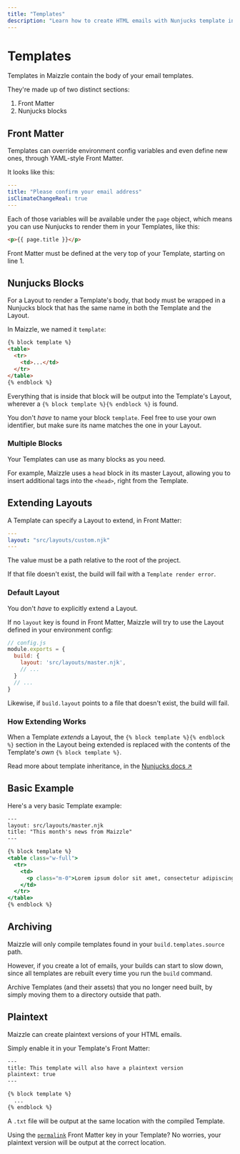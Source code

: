 ```yaml
---
title: "Templates"
description: "Learn how to create HTML emails with Nunjucks template inheritance in Maizzle"
---
```


# Templates

Templates in Maizzle contain the body of your email templates.

They're made up of two distinct sections:

1. Front Matter
2. Nunjucks blocks

## Front Matter

Templates can override environment config variables and even define new ones, through YAML-style Front Matter.

It looks like this:

```yaml
---
title: "Please confirm your email address"
isClimateChangeReal: true
---
```

Each of those variables will be available under the `page` object, which means you can use Nunjucks to render them in your Templates, like this:

```html
<p>{{ page.title }}</p>
```

<div class="bg-gray-100 border-l-4 border-gradient-b-orange-dark p-4 mb-4 text-md" role="alert">
  <div class="text-gray-600">Front Matter must be defined at the very top of your Template, starting on line 1.</div>
</div>

## Nunjucks Blocks

For a Layout to render a Template's body, that body must be wrapped in a Nunjucks block that has the same name in both the Template and the Layout.
 
In Maizzle, we named it `template`:

```html
{% block template %}
<table>
  <tr>
    <td>...</td>
  </tr>
</table>
{% endblock %}
```

Everything that is inside that block will be output into the Template's Layout, wherever a `{% block template %}{% endblock %}` is found.

<div class="bg-gray-100 border-l-4 border-gradient-b-ocean-light p-4 mb-4 text-md" role="alert">
  <div class="text-gray-600">You don't <em>have</em> to name your block <code class="shiki-inline">template</code>. Feel free to use your own identifier, but make sure its name matches the one in your Layout.</div>
</div>

### Multiple Blocks

Your Templates can use as many blocks as you need. 

For example, Maizzle uses a `head` block in its master Layout, allowing you to insert additional tags into the `<head>`, right from the Template.

## Extending Layouts

A Template can specify a Layout to extend, in Front Matter:

```yaml
---
layout: "src/layouts/custom.njk"
---
```

The value must be a path relative to the root of the project. 

<div class="bg-gray-100 border-l-4 border-gradient-b-orange-dark p-4 mb-4 text-md" role="alert">
  <div class="text-gray-600">If that file doesn't exist, the build will fail with a <code class="shiki-inline">Template render error</code>.</div>
</div>

### Default Layout

You don't _have_ to explicitly extend a Layout. 

If no `layout` key is found in Front Matter, Maizzle will try to use the Layout defined in your environment config:

```js
// config.js
module.exports = {
  build: {
    layout: 'src/layouts/master.njk',
    // ...
  }
  // ...
}
```

Likewise, if `build.layout` points to a file that doesn't exist, the build will fail.

### How Extending Works

When a Template _extends_ a Layout, the `{% block template %}{% endblock %}` section in the Layout being extended is replaced with the contents of the Template's _own_ `{% block template %}`.

Read more about template inheritance, in the [Nunjucks docs &nearr;](https://mozilla.github.io/nunjucks/templating.html#template-inheritance)

## Basic Example

Here's a very basic Template example:

```handlebars
---
layout: src/layouts/master.njk
title: "This month's news from Maizzle"
---

{% block template %}
<table class="w-full">
  <tr>
    <td>
      <p class="m-0">Lorem ipsum dolor sit amet, consectetur adipiscing elit.</p>
    </td>
  </tr>
</table>
{% endblock %}
```

## Archiving

Maizzle will only compile templates found in your `build.templates.source` path.

However, if you create a lot of emails, your builds can start to slow down, since all templates are rebuilt every time you run the `build` command.

Archive Templates (and their assets) that you no longer need built, by simply moving them to a directory outside that path.

## Plaintext

Maizzle can create plaintext versions of your HTML emails.

Simply enable it in your Template's Front Matter:

```handlebars
---
title: This template will also have a plaintext version
plaintext: true
---

{% block template %}
  ...
{% endblock %}
```

A `.txt` file will be output at the same location with the compiled Template.

<div class="bg-gray-100 border-l-4 border-gradient-b-ocean-light p-4 mb-4 text-md" role="alert">
  <div class="text-gray-600">Using the <a href="/docs/build-paths/#permalink"><code class="shiki-inline">permalink</code></a> Front Matter key in your Template? No worries, your plaintext version will be output at the correct location.</div>
</div>
